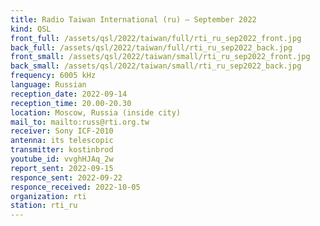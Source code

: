 ```yaml
---
title: Radio Taiwan International (ru) — September 2022
kind: QSL
front_full: /assets/qsl/2022/taiwan/full/rti_ru_sep2022_front.jpg
back_full: /assets/qsl/2022/taiwan/full/rti_ru_sep2022_back.jpg
front_small: /assets/qsl/2022/taiwan/small/rti_ru_sep2022_front.jpg
back_small: /assets/qsl/2022/taiwan/small/rti_ru_sep2022_back.jpg
frequency: 6005 kHz
language: Russian
reception_date: 2022-09-14
reception_time: 20.00-20.30
location: Moscow, Russia (inside city)
mail_to: mailto:russ@rti.org.tw
receiver: Sony ICF-2010
antenna: its telescopic
transmitter: kostinbrod
youtube_id: vvghHJAq_2w
report_sent: 2022-09-15
responce_sent: 2022-09-22
responce_received: 2022-10-05
organization: rti
station: rti_ru
---
```

